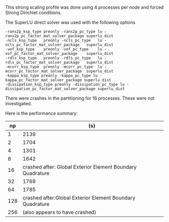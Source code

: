 This strong scaling profile was done using 4 processes per node and forced Strong Dirichlet conditions.

The SuperLU direct solver was used with the following options

```
-rans2p_ksp_type preonly -rans2p_pc_type lu -rans2p_pc_factor_mat_solver_package superlu_dist
-ncls_ksp_type   preonly -ncls_pc_type   lu -ncls_pc_factor_mat_solver_package   superlu_dist
-vof_ksp_type    preonly -vof_pc_type    lu -vof_pc_factor_mat_solver_package    superlu_dist
-rdls_ksp_type   preonly -rdls_pc_type   lu -rdls_pc_factor_mat_solver_package   superlu_dist
-mcorr_ksp_type  preonly -mcorr_pc_type  lu -mcorr_pc_factor_mat_solver_package  superlu_dist
-kappa_ksp_type preonly -kappa_pc_type lu -kappa_pc_factor_mat_solver_package superlu_dist
-dissipation_ksp_type preonly -dissipation_pc_type lu -dissipation_pc_factor_mat_solver_package superlu_dist
```

There were crashes in the partitioning for 16 processes.  These were not investigated.

Here is the performance summary:

np | (s)
---|-----
  1|  2139
  2|  1704
  4|  1301
  8|  1642
 16| crashed after: Global Exterior Element Boundary Quadrature
 32| 1769
 64| 1785
128| crashed after:Global Exterior Element Boundary Quadrature
256| (also appears to have crashed)